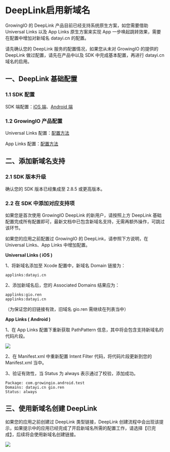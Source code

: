 # DeepLink启用新域名

GrowingIO 的 DeepLink 产品目前已经支持系统原生方案，如您需要借助 Universal Links 以及 App Links 原生方案来实现 App 一步唤起跳转效果，需要在配置中增加对新域名 datayi.cn 的配置。

请先确认您的 DeepLink 服务的配置情况，如果您从未对 GrowingIO 的提供的 DeepLink 做过配置，请先在产品中以及 SDK 中完成基本配置，再进行 datayi.cn 域名的启用。

## 一、DeepLink 基础配置 <a id="yi-deeplink-ji-chu-pei-zhi"></a>

### 1.1 SDK 配置 <a id="11-sdk-pei-zhi"></a>

SDK 端配置：[iOS 端](../../../../developer-manual/sdkintegrated/ios-sdk/auto-ios-sdk.md#7-deeplink-and-universal-link)、[Android 端​](../../../../developer-manual/sdkintegrated/android-sdk/auto-android-sdk.md#15-deep-link-hui-tiao-can-shu-huo-qu)

### 1.2 GrowingIO 产品配置 <a id="12-growingio-chan-pin-pei-zhi"></a>

Universal Links 配置：[配置方法​](../../../../chan-pin-shi-yong-wen-dang-fen-ban/guang-gao-jian-ce/chan-pin-pei-zhi/deeplink.md#universal-links-pei-zhi)

App Links 配置：[配置方法](../../../../chan-pin-shi-yong-wen-dang-fen-ban/guang-gao-jian-ce/chan-pin-pei-zhi/deeplink.md#applinks-pei-zhi)

## 二、添加新域名支持 <a id="er-tian-jia-xin-yu-ming-zhi-chi"></a>

### 2.1 SDK 版本升级 <a id="21-sdk-ban-ben-sheng-ji"></a>

确认您的 SDK 版本已经集成至 2.8.5 或更高版本。

### 2.2 在 SDK 中添加对应支持项 <a id="22-zai-sdk-zhong-tian-jia-dui-ying-zhi-chi-xiang"></a>

如果您是首次使用 GrowingIO DeepLink 的新用户，请按照上方 DeepLink 基础配置完成所有配置即可，最新文档中已包含新域名支持，无需再额外操作，可跳过该环节。

如果您的应用之前配置过 GrowingIO 的 DeepLink，请参照下方说明，在 Universal Links、App Links 中增加配置。

**Universal Links \( iOS \)**

1、将新域名添加至 Xcode 配置中，新域名 Domain 链接为：

```text
applinks:datayi.cn
```

2、添加新域名后，您的 Associated Domains 结果应为：

```text
applinks:gio.ren
applinks:datayi.cn
```

（为保证您的旧链接有效，旧域名 gio.ren 需继续在列表当中）

**App Links \( Android \)**

1、在 App Links 配置下重新获取 PathPattern 信息，其中将会包含支持新域名的代码片段。

![](https://docs.growingio.com/.gitbook/assets/-LGNxeGABUADKiTWTaEM-LtOUrf5i-XvV5sedT8v-LtOZj0lC7W7nzhX3oPAimage.png)

2、在 Manifest.xml 中重新配置 Intent Filter 代码，将代码片段更新到您的 Manifest.xml 当中。

3、验证有效性，当 Status 为 always 表示通过了校验，添加成功。

```text
Package: com.growingio.android.test
Domains: datayi.cn gio.ren
Status: always
```

## 三、使用新域名创建 DeepLink <a id="san-shi-yong-xin-yu-ming-chuang-jian-deeplink"></a>

如果您的应用之前创建过 DeepLink 类型链接，DeepLink 创建流程中会出现该提示，如果提示中的应用已经完成了开启新域名所需的配置工作，请选择【已完成】，后续将会使用新域名创建链接。

![](https://docs.growingio.com/.gitbook/assets/-LGNxeGABUADKiTWTaEM-LtOUrf5i-XvV5sedT8v-LtOhlXtBO5SIkOHq7EnE59F9FE5908DE58887E68DA2E7A1AEE8AEA4.png)

​

